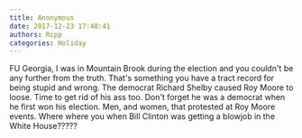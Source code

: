 ```yaml
---
title: Anonymous
date: 2017-12-23 17:48:41
authors: Ripp
categories: Holiday
---
```


 FU Georgia,
I was in Mountain Brook during the election and you couldn't be any further from the truth. That's  something you have a tract record for being stupid and wrong. The democrat Richard Shelby caused Roy Moore to loose. Time to get rid of his ass too. Don't forget he was a democrat when he first won his election. Men, and women, that protested at Roy Moore events. Where where you when Bill Clinton was getting a blowjob in the White House?????